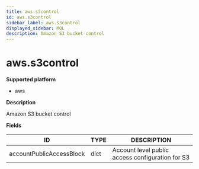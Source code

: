 ```yaml
---
title: aws.s3control
id: aws.s3control
sidebar_label: aws.s3control
displayed_sidebar: MQL
description: Amazon S3 bucket control
---
```


# aws.s3control

**Supported platform**

- aws

**Description**

Amazon S3 bucket control

**Fields**

| ID                       | TYPE | DESCRIPTION                                      |
| ------------------------ | ---- | ------------------------------------------------ |
| accountPublicAccessBlock | dict | Account level public access configuration for S3 |
